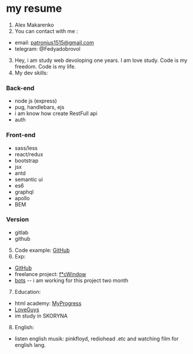 # my resume
1. Alex Makarenko
2. You can contact with me :
- email: patronius1515@gmail.com
- telegram: @Fedyadobrovol
3. Hey, i am study web devoloping one years. I am love study. Code is my freedom. Code is my life.
4. My dev skills:
### Back-end
- node js (express)
- pug, handlebars, ejs
- i am know how create RestFull api
- auth
### Front-end
- sass/less
- react/redux
- bootstrap
- jsx
- antd
- semantic ui
- es6
- graphql
- apollo
- BEM 
### Version
- gitlab
- github
5. Code example: [GitHub](@metrnametr)
6. Exp:
- [GitHub](@metrnametr)
- freelance project: [f*cWindow](https://prostokna.ru/)
- [bots](https://dev-console.cognitivebot.io/login) -- i am working for this project two month
7. Education:
- html academy: [MyProgress](https://htmlacademy.ru/profile/id691805)
- [LoveGuys](https://coursehunter.net/)
- im study in SKORYNA
8. English:
- listen english musik: pinkfloyd, rediohead .etc and watching film for english lang.